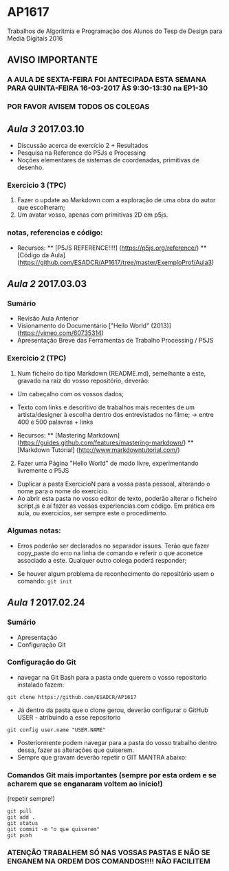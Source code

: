 # AP1617
Trabalhos de Algoritmia e Programação dos Alunos do Tesp de Design para Media Digitais 2016

## AVISO IMPORTANTE

### A AULA DE SEXTA-FEIRA FOI ANTECIPADA ESTA SEMANA PARA QUINTA-FEIRA 16-03-2017 ÀS 9:30-13:30 na EP1-30
### POR FAVOR AVISEM TODOS OS COLEGAS

## *Aula 3* 2017.03.10

* Discussão acerca de exercício 2 + Resultados
* Pesquisa na Reference do P5Js e Processing
* Noções elementares de sistemas de coordenadas, primitivas de desenho.


### Exercicio 3 (TPC)

1. Fazer o update ao Markdown com a exploração de uma obra do autor que escolheram;
2. Um avatar vosso, apenas com primitivas 2D em p5js.



### notas, referencias e código:

* Recursos:
    ** [P5JS REFERENCE!!!!] (https://p5js.org/reference/)
    ** [Código da Aula] (https://github.com/ESADCR/AP1617/tree/master/ExemploProf/Aula3)






## *Aula 2* 2017.03.03

### Sumário

* Revisão Aula Anterior
* Visionamento do Documentário ["Hello World" (2013)] (https://vimeo.com/60735314)
* Apresentação Breve das Ferramentas de Trabalho Processing / P5JS


### Exercicio 2 (TPC)

1. Num ficheiro do tipo Markdown (README.md), semelhante a este, gravado na raiz do vosso repositório, deverão:
  * Um cabeçalho com os vossos dados;
  * Texto com links e descritivo de trabalhos mais recentes de um artista/designer à escolha dentro dos entrevistados no filme; -> entre 400 e 500 palavras + links

  * Recursos:
    ** [Mastering Markdown] (https://guides.github.com/features/mastering-markdown/)
    ** [Markdown Tutorial] (http://www.markdowntutorial.com/)


2. Fazer uma Página "Hello World" de modo livre, experimentando livremente o P5JS

  * Duplicar a pasta ExercicioN para a vossa pasta pessoal, alterando o nome para o nome do exercicio.
  * Ao abrir esta pasta no vosso editor de texto, poderão alterar o ficheiro script.js e aí fazer as vossas experiencias com código. Em prática em aula, ou exercicios, ser sempre este o procedimento.

### Algumas notas:

* Erros poderão ser declarados no separador issues. Terão que fazer copy_paste do erro na linha de comando e referir o que aconetce associado a este. Qualquer outro colega poderá responder;

* Se houver algum problema de reconhecimento do repositório usem o comando:
`git init`

## *Aula 1* 2017.02.24

### Sumário
* Apresentação
* Configuração Git

### Configuração do Git

+ navegar na Git Bash para a pasta onde querem o vosso repositorio instalado fazem:

`git clone https://github.com/ESADCR/AP1617 `

+ Já dentro da pasta que o clone gerou, deverão configurar o GitHub USER - atribuindo a esse repositorio

`git config user.name "USER.NAME"`

+ Posteriormente podem navegar para a pasta do vosso trabalho dentro dessa, fazer as alterações que quiserem.
+ Sempre que gravam deverão repetir o GIT MANTRA abaixo:

### Comandos Git mais importantes (sempre por esta ordem e se acharem que se enganaram voltem ao inicio!)
(repetir sempre!)

```gitshell
git pull
git add .
git status
git commit -m "o que quiserem"
git push
```

### ATENÇÃO TRABALHEM SÓ NAS VOSSAS PASTAS E NÃO SE ENGANEM NA ORDEM DOS COMANDOS!!!! NÃO FACILITEM

